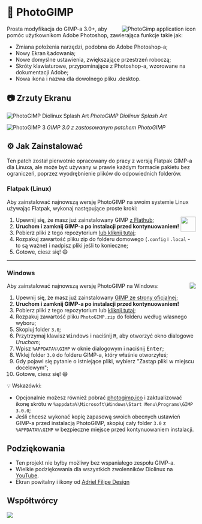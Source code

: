 # 🎨 PhotoGIMP

<img src="../.local/share/icons/hicolor/256x256/256x256.png" align="right" alt="PhotoGimp application icon" title="PhotoGimp application icon">

Prosta modyfikacja do GIMP-a 3.0+, aby pomóc użytkownikom Adobe Photoshop, zawierająca funkcje takie jak:

* Zmiana położenia narzędzi, podobna do Adobe Photoshop-a;
* Nowy Ekran Ładowania;
* Nowe domyślne ustawienia, zwiększające przestrzeń roboczą;
* Skróty klawiaturowe, przypominające z Photoshop-a, wzorowane na dokumentacji Adobe;
* Nowa ikona i nazwa dla dowolnego pliku .desktop.

## 📷 Zrzuty Ekranu

<p>
  <img src="../.config/GIMP/3.0/splashes/splash-screen-2025-v2.png" alt="PhotoGIMP Diolinux Splash Art">
  <em>PhotoGIMP Diolinux Splash Art</em>
</p>

<p>
  <img src="../screenshots/photogimp_3_-_diolinux.png" alt="PhotoGIMP 3">
  <em>GIMP 3.0 z zastosowanym patchem PhotoGIMP</em>
</p>

## ⚙ Jak Zainstalować

Ten patch został pierwotnie opracowany do pracy z wersją Flatpak GIMP-a dla Linuxa, ale może być używany w prawie każdym formacie pakietu bez ograniczeń, poprzez wyodrębnienie plików do odpowiednich folderów.

### Flatpak (Linux)

Aby zainstalować najnowszą wersję PhotoGIMP na swoim systemie Linux używając Flatpak, wykonaj następujące proste kroki:

<img src="https://skillicons.dev/icons?i=linux" align="right" width="40" />

1. Upewnij się, że masz już zainstalowany GIMP [z Flathub](https://flathub.org/apps/org.gimp.GIMP);
2. **Uruchom i zamknij GIMP-a po instalacji przed kontynuowaniem!**
3. Pobierz pliki z tego repozytorium [lub kliknij tutaj](https://github.com/Diolinux/PhotoGIMP/releases/download/3.0/PhotoGIMP-linux.zip);
4. Rozpakuj zawartość pliku zip do folderu domowego (`.config` i `.local` - to są ważne) i nadpisz pliki jeśli to konieczne;
5. Gotowe, ciesz się! :smile:

<hr>

### Windows

<img src="https://skillicons.dev/icons?i=windows" align="right" />

Aby zainstalować najnowszą wersję PhotoGIMP na Windows:

1. Upewnij się, że masz już zainstalowany [GIMP ze strony oficjalnej](https://www.gimp.org/downloads/);
2. **Uruchom i zamknij GIMP-a po instalacji przed kontynuowaniem!**
3. Pobierz pliki z tego repozytorium lub [kliknij tutaj](https://github.com/Diolinux/PhotoGIMP/releases/download/3.0/PhotoGIMP.zip);
4. Rozpakuj zawartość pliku `PhotoGIMP.zip` do folderu według własnego wyboru;
5. Skopiuj folder `3.0`;
6. Przytrzymaj klawisz <kbd>Windows</kbd> i naciśnij <kbd>R</kbd>, aby otworzyć okno dialogowe *Uruchom*;
7. Wpisz `%APPDATA%\GIMP` w oknie dialogowym i naciśnij <kbd>Enter</kbd>;
8. Wklej folder `3.0` do folderu GIMP-a, który właśnie otworzyłeś;
9. Gdy pojawi się pytanie o istniejące pliki, wybierz "Zastąp pliki w miejscu docelowym";
10. Gotowe, ciesz się! :smile:

:bulb: Wskazówki:
- Opcjonalnie możesz również pobrać [photogimp.ico](https://github.com/Diolinux/PhotoGIMP/releases/download/3.0/photogimp.ico) i zaktualizować ikonę skrótu w `%appdata%\Microsoft\Windows\Start Menu\Programs\GIMP 3.0.0`;
- Jeśli chcesz wykonać kopię zapasową swoich obecnych ustawień GIMP-a przed instalacją PhotoGIMP, skopiuj cały folder `3.0` z `%APPDATA%\GIMP` w bezpieczne miejsce przed kontynuowaniem instalacji.

## Podziękowania

* Ten projekt nie byłby możliwy bez wspaniałego zespołu GIMP-a.
* Wielkie podziękowania dla wszystkich zwolenników Diolinux na [YouTube](https://youtube.com/Diolinux).
* Ekran powitalny i ikony od [Adriel Filipe Design](https://bento.me/adrielfilipedesign)

## Współtwórcy
<a align="center" href="https://github.com/Diolinux/PhotoGIMP/graphs/contributors">
  <img src="https://contrib.rocks/image?repo=Diolinux/PhotoGIMP" />
</a>
